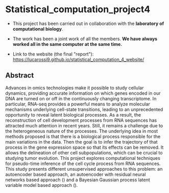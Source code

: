 # Statistical_computation_project4

* This project has been carried out in collaboration with the **laboratory of computational biology**.

* The work has been a joint work of all the members. **We have always worked all in the same computer at the same time.**

* Link to the website (the final "report"): https://lucarossi9.github.io/statistical_computation_4_website/

## Abstract

Advances in omics technologies make it possible to study cellular dynamics, providing accurate information on which genes encoded in our DNA are turned on or off in the continuously changing transcriptome. In particular, RNA-seq provides a powerful means to analyze molecular mechanisms underlying cell-state transitions, leading to an unprecedented opportunity to reveal latent biological processes. As a result, the reconstruction of cell development processes from RNA sequences has attracted much attention in recent years. Still, it remains a challenge due to the heterogeneous nature of the processes. The underlying idea in most methods proposed is that there is a biological process responsible for the main variations in the data. Then the goal is to infer the trajectory of that process in the gene expression space so that its effects can be removed. It allows the delineation of other cell subpopulations, which can be crucial to studying tumor evolution. This project explores computational techniques for pseudo-time inference of the cell cycle process from RNA sequences. This study presents different unsupervised approaches to this problem: an autoencoder based approach, an autoencoder with residual neural networks based approach () and a Bayesian Gaussian process latent variable model based approach ().
